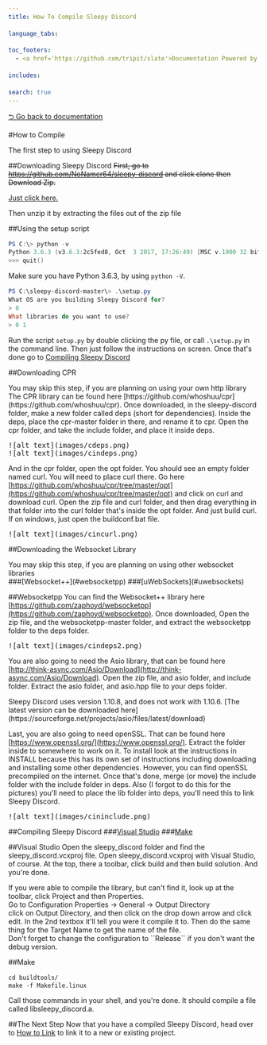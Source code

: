 ```yaml
---
title: How To Compile Sleepy Discord 

language_tabs:

toc_footers:
  - <a href='https://github.com/tripit/slate'>Documentation Powered by Slate</a>

includes:

search: true
---
```

[⮌ Go back to documentation](documentation.html)

#How to Compile
<aside class="notice">
The first step to using Sleepy Discord
</aside>

##Downloading Sleepy Discord
<strike>First, go to https://github.com/NoNamer64/sleepy-discord and click clone then Download Zip.</strike>

[Just click here.](https://github.com/NoNamer64/sleepy-discord/zipball/master)

Then unzip it by extracting the files out of the zip file

##Using the setup script
```powershell
PS C:\> python -v
Python 3.6.3 (v3.6.3:2c5fed8, Oct  3 2017, 17:26:49) [MSC v.1900 32 bit (Intel)] on win32
>>> quit()
```
Make sure you have Python 3.6.3, by using ``python -V``.

```powershell
PS C:\sleepy-discord-master\> .\setup.py
What OS are you building Sleepy Discord for?
> 0
What libraries do you want to use?
> 0 1
```
Run the script ``setup.py`` by double clicking the py file, or call ``.\setup.py`` in the command line. Then just follow the instructions on screen. Once that's done go to [Compiling Sleepy Discord]((##compiling-sleepy-discord))

##Downloading CPR
<aside class="notice">
You may skip this step, if you are planning on using your own http library
</aside>
The CPR library can be found here [https://github.com/whoshuu/cpr](https://github.com/whoshuu/cpr). Once downloaded, in the sleepy-discord folder, make a new folder called deps (short for dependencies). Inside the deps, place the cpr-master folder in there, and rename it to cpr. Open the cpr folder, and take the include folder, and place it inside deps.
<pre>
![alt text](images/cdeps.png)
![alt text](images/cindeps.png)
</pre>

And in the cpr folder, open the opt folder. You should see an empty folder named curl. You will need to place curl there. Go here [https://github.com/whoshuu/cpr/tree/master/opt](https://github.com/whoshuu/cpr/tree/master/opt) and click on curl and download curl. Open the zip file and curl folder, and then drag everything in that folder into the curl folder that's inside the opt folder. And just build curl. If on windows, just open the buildconf.bat file.
<pre>
![alt text](images/cincurl.png)
</pre>

##Downloading the Websocket Library
<aside class="notice">
You may skip this step, if you are planning on using other websocket libraries
</aside>
###[Websocket++](#websocketpp)
###[uWebSockets](#uwebsockets)

##Websocketpp
You can find the Websocket++ library here [https://github.com/zaphoyd/websocketpp](https://github.com/zaphoyd/websocketpp). Once downloaded, Open the zip file, and the websocketpp-master folder, and extract the websocketpp folder to the deps folder.
<pre>
![alt text](images/cindeps2.png)
</pre>

You are also going to need the Asio library, that can be found here [http://think-async.com/Asio/Download](http://think-async.com/Asio/Download). Open the zip file, and asio folder, and include folder. Extract the asio folder, and asio.hpp file to your deps folder.
<aside class="notice">
Sleepy Discord uses version 1.10.8, and does not work with 1.10.6. [The latest version can be downloaded here](https://sourceforge.net/projects/asio/files/latest/download)
</aside>

Last, you are also going to need openSSL. That can be found here [https://www.openssl.org/](https://www.openssl.org/). Extract the folder inside to somewhere to work on it. To install look at the instructions in INSTALL because this has its own set of instructions including downloading and installing some other dependencies. However, you can find openSSL precompiled on the internet. Once that's done, merge (or move) the include folder with the include folder in deps. Also (I forgot to do this for the pictures) you'll need to place the lib folder into deps, you'll need this to link Sleepy Discord. 
<pre>
![alt text](images/cininclude.png)
</pre>

##Compiling Sleepy Discord
###[Visual Studio](#visual-studio)
###[Make](#make)

##Visual Studio
Open the sleepy_discord folder and find the sleepy_discord.vcxproj file. Open sleepy_discord.vcxproj with Visual Studio, of course. At the top, there a toolbar, click build and then build solution. And you're done.

<aside class="success">
If you were able to compile the library, but can't find it, look up at the toolbar, click Project and then Properties.<br>
Go to Configuration Properties -> General -> Output Directory<br>
click on Output Directory, and then click on the drop down arrow and click edit. In the 2nd textbox it'll tell you were it compile it to.
Then do the same thing for the Target Name to get the name of the file.
</aside>
<aside class="success">
Don't forget to change the configuration to ``Release`` if you don't want the debug version.
</aside>

##Make
```shell
cd buildtools/
make -f Makefile.linux
```
Call those commands in your shell, and you're done. It should compile a file called libsleepy_discord.a.

##The Next Step
Now that you have a compiled Sleepy Discord, head over to [How to Link](link.html) to link it to a new or existing project.
